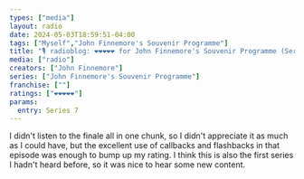 ```yaml
---
types: ["media"]
layout: radio
date: 2024-05-03T18:59:51-04:00
tags: ["Myself","John Finnemore's Souvenir Programme"]
title: "🎙️ radioblog: ❤️❤️❤️❤️❤️ for John Finnemore's Souvenir Programme (Series 7)"
media: ["radio"]
creators: ["John Finnemore"]
series: ["John Finnemore's Souvenir Programme"]
franchise: [""]
ratings: ["❤️❤️❤️❤️❤️"]
params:
  entry: Series 7
---
```

I didn't listen to the finale all in one chunk, so I didn't appreciate it as much as I could have, but the excellent use of callbacks and flashbacks in that episode was enough to bump up my rating. I think this is also the first series I hadn't heard before, so it was nice to hear some new content.
